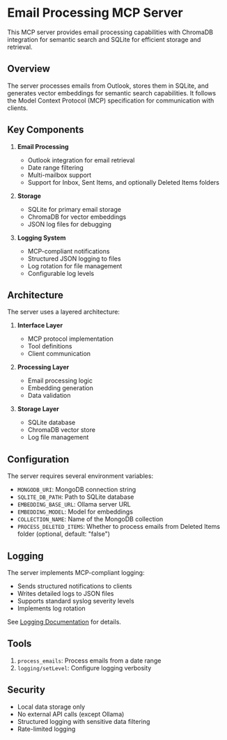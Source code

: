 # Email Processing MCP Server

This MCP server provides email processing capabilities with ChromaDB integration for semantic search and SQLite for efficient storage and retrieval.

## Overview

The server processes emails from Outlook, stores them in SQLite, and generates vector embeddings for semantic search capabilities. It follows the Model Context Protocol (MCP) specification for communication with clients.

## Key Components

1. **Email Processing**
   - Outlook integration for email retrieval
   - Date range filtering
   - Multi-mailbox support
   - Support for Inbox, Sent Items, and optionally Deleted Items folders

2. **Storage**
   - SQLite for primary email storage
   - ChromaDB for vector embeddings
   - JSON log files for debugging

3. **Logging System**
   - MCP-compliant notifications
   - Structured JSON logging to files
   - Log rotation for file management
   - Configurable log levels

## Architecture

The server uses a layered architecture:

1. **Interface Layer**
   - MCP protocol implementation
   - Tool definitions
   - Client communication

2. **Processing Layer**
   - Email processing logic
   - Embedding generation
   - Data validation

3. **Storage Layer**
   - SQLite database
   - ChromaDB vector store
   - Log file management

## Configuration

The server requires several environment variables:
- `MONGODB_URI`: MongoDB connection string
- `SQLITE_DB_PATH`: Path to SQLite database
- `EMBEDDING_BASE_URL`: Ollama server URL
- `EMBEDDING_MODEL`: Model for embeddings
- `COLLECTION_NAME`: Name of the MongoDB collection
- `PROCESS_DELETED_ITEMS`: Whether to process emails from Deleted Items folder (optional, default: "false")

## Logging

The server implements MCP-compliant logging:
- Sends structured notifications to clients
- Writes detailed logs to JSON files
- Supports standard syslog severity levels
- Implements log rotation

See [Logging Documentation](components/logging.md) for details.

## Tools

1. `process_emails`: Process emails from a date range
2. `logging/setLevel`: Configure logging verbosity

## Security

- Local data storage only
- No external API calls (except Ollama)
- Structured logging with sensitive data filtering
- Rate-limited logging
